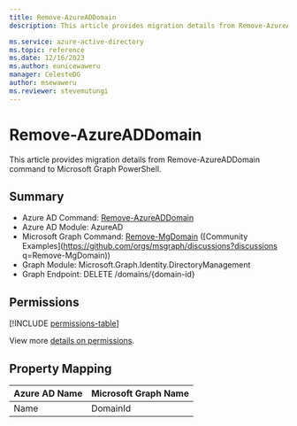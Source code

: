 ```yaml
---
title: Remove-AzureADDomain
description: This article provides migration details from Remove-AzureADDomain command to Microsoft Graph PowerShell.

ms.service: azure-active-directory
ms.topic: reference
ms.date: 12/16/2023
ms.author: eunicewaweru
manager: CelesteDG
author: msewaweru
ms.reviewer: stevemutungi
---
```


# Remove-AzureADDomain

This article provides migration details from Remove-AzureADDomain command to Microsoft Graph PowerShell.

## Summary

+ Azure AD Command: [Remove-AzureADDomain](/powershell/module/azuread/remove-azureaddomain)
+ Azure AD Module: AzureAD
+ Microsoft Graph Command: [Remove-MgDomain](/powershell/module/microsoft.graph.identity.directorymanagement/remove-mgdomain) ([Community Examples](https://github.com/orgs/msgraph/discussions?discussions q=Remove-MgDomain))
+ Graph Module: Microsoft.Graph.Identity.DirectoryManagement
+ Graph Endpoint:  DELETE /domains/{domain-id}

## Permissions

[!INCLUDE [permissions-table](~/graphref/api-reference/v1.0/includes/permissions/domain-delete-permissions.md)]

View more [details on permissions](/graph/api/domain-delete#permissions).

## Property Mapping

|Azure AD Name|Microsoft Graph Name|
|---|---|
|Name|DomainId|